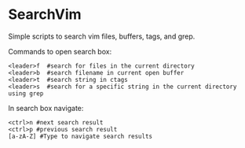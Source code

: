 # SearchVim
Simple scripts to search vim files, buffers, tags, and grep.

Commands to open search box:

    <leader>f  #search for files in the current directory
    <leader>b  #search filename in current open buffer
    <leader>t  #search string in ctags
    <leader>s  #search for a specific string in the current directory using grep
  
In search box navigate:

    <ctrl>n #next search result
    <ctrl>p #previous search result
    [a-zA-Z] #Type to navigate search results
